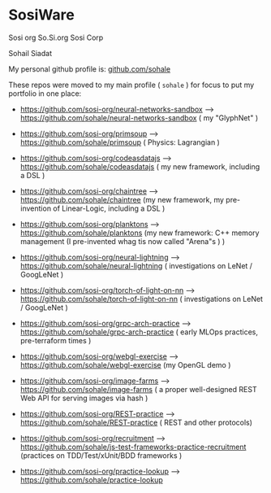 # SosiWare

Sosi org
So.Si.org
Sosi Corp

Sohail Siadat

My personal github profile is:
[github.com/sohale](http://github.com/sohale)


These repos were moved to my main profile ( `sohale` ) for focus to put my portfolio in one place:

* https://github.com/sosi-org/neural-networks-sandbox ⟶ https://github.com/sohale/neural-networks-sandbox ( my "GlyphNet" )

* https://github.com/sosi-org/primsoup  ⟶ https://github.com/sohale/primsoup ( Physics: Lagrangian )

* https://github.com/sosi-org/codeasdatajs ⟶ https://github.com/sohale/codeasdatajs ( my new framework, including a DSL )
* https://github.com/sosi-org/chaintree ⟶ https://github.com/sohale/chaintree (my new framework, my pre-invention of Linear-Logic, including a DSL )
* https://github.com/sosi-org/planktons ⟶ https://github.com/sohale/planktons (my new framework: C++ memory management (I pre-invented whag tis now called "Arena"s ) )

* https://github.com/sosi-org/neural-lightning ⟶ https://github.com/sohale/neural-lightning ( investigations on LeNet / GoogLeNet )
* https://github.com/sosi-org/torch-of-light-on-nn ⟶ https://github.com/sohale/torch-of-light-on-nn ( investigations on LeNet / GoogLeNet )
* https://github.com/sosi-org/grpc-arch-practice ⟶ https://github.com/sohale/grpc-arch-practice ( early MLOps practices, pre-terraform times )
* https://github.com/sosi-org/webgl-exercise ⟶ https://github.com/sohale/webgl-exercise  (my OpenGL demo )

* https://github.com/sosi-org/image-farms ⟶ https://github.com/sohale/image-farms ( a proper well-designed REST Web API for serving images via hash )
* https://github.com/sosi-org/REST-practice  ⟶ https://github.com/sohale/REST-practice ( REST and other protocols)
* https://github.com/sosi-org/recruitment ⟶ https://github.com/sohale/js-test-frameworks-practice-recruitment (practices on TDD/Test/xUnit/BDD frameworks )
* https://github.com/sosi-org/practice-lookup ⟶ https://github.com/sohale/practice-lookup

